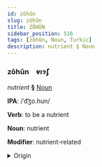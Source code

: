 ```yaml
---
id: zôhûn
slug: zôhûn
title: ZÔHÛN
sidebar_position: 516
tags: [zôhûn, Noun, Turkic]
description: nutrient § Noun
---
```


### zôhûn&emsp;<span kind="abugida">ⱴıɂ̃ʄ</span>

*nutrient* **§** [Noun](../../tags/Noun)

**IPA**: /ˈd͡ʒo.hun/

**Verb**: to be a nutrient

**Noun**: nutrient

**Modifier**: nutrient-related

<details>
    <summary>Origin</summary>
    Khazak жұғым jūğym [ʑo̙ʁʊwm]<br/>
    <em>Turkic Language Family</em>
</details>